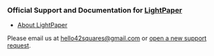 ### Official Support and Documentation for [LightPaper](http://lightpaper.ashokgelal.com/?utm_source=github&utm_medium=readme&utm_campaign=support)

* [About LightPaper](http://lightpaper.ashokgelal.com/?utm_source=github&utm_medium=readme&utm_campaign=support)

Please email us at [hello42squares@gmail.com](mailto:hello42squares@gmail.com) or [open a new support request](https://github.com/42Squares/LightPaper/issues).

